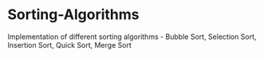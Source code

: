 # Sorting-Algorithms
Implementation of different sorting algorithms - Bubble Sort, Selection Sort, Insertion Sort, Quick Sort, Merge Sort
